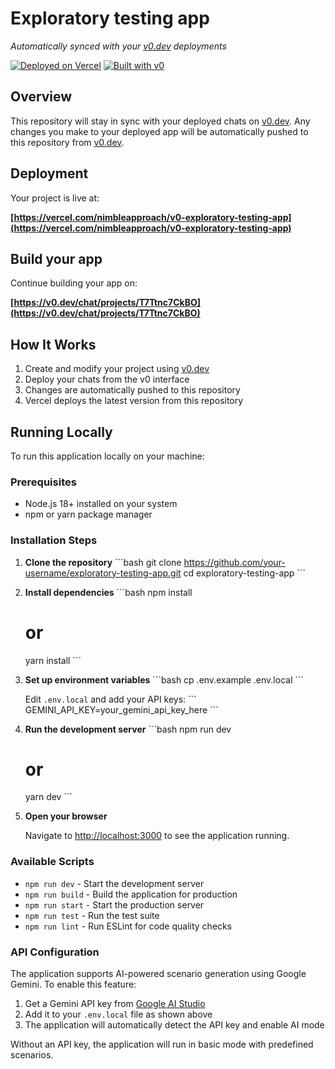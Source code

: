 # Exploratory testing app

*Automatically synced with your [v0.dev](https://v0.dev) deployments*

[![Deployed on Vercel](https://img.shields.io/badge/Deployed%20on-Vercel-black?style=for-the-badge&logo=vercel)](https://vercel.com/nimbleapproach/v0-exploratory-testing-app)
[![Built with v0](https://img.shields.io/badge/Built%20with-v0.dev-black?style=for-the-badge)](https://v0.dev/chat/projects/T7Ttnc7CkBO)

## Overview

This repository will stay in sync with your deployed chats on [v0.dev](https://v0.dev).
Any changes you make to your deployed app will be automatically pushed to this repository from [v0.dev](https://v0.dev).

## Deployment

Your project is live at:

**[https://vercel.com/nimbleapproach/v0-exploratory-testing-app](https://vercel.com/nimbleapproach/v0-exploratory-testing-app)**

## Build your app

Continue building your app on:

**[https://v0.dev/chat/projects/T7Ttnc7CkBO](https://v0.dev/chat/projects/T7Ttnc7CkBO)**

## How It Works

1. Create and modify your project using [v0.dev](https://v0.dev)
2. Deploy your chats from the v0 interface
3. Changes are automatically pushed to this repository
4. Vercel deploys the latest version from this repository

## Running Locally

To run this application locally on your machine:

### Prerequisites
- Node.js 18+ installed on your system
- npm or yarn package manager

### Installation Steps

1. **Clone the repository**
   \`\`\`bash
   git clone https://github.com/your-username/exploratory-testing-app.git
   cd exploratory-testing-app
   \`\`\`

2. **Install dependencies**
   \`\`\`bash
   npm install
   # or
   yarn install
   \`\`\`

3. **Set up environment variables**
   \`\`\`bash
   cp .env.example .env.local
   \`\`\`
   
   Edit `.env.local` and add your API keys:
   \`\`\`
   GEMINI_API_KEY=your_gemini_api_key_here
   \`\`\`

4. **Run the development server**
   \`\`\`bash
   npm run dev
   # or
   yarn dev
   \`\`\`

5. **Open your browser**
   
   Navigate to [http://localhost:3000](http://localhost:3000) to see the application running.

### Available Scripts

- `npm run dev` - Start the development server
- `npm run build` - Build the application for production
- `npm run start` - Start the production server
- `npm run test` - Run the test suite
- `npm run lint` - Run ESLint for code quality checks

### API Configuration

The application supports AI-powered scenario generation using Google Gemini. To enable this feature:

1. Get a Gemini API key from [Google AI Studio](https://makersuite.google.com/app/apikey)
2. Add it to your `.env.local` file as shown above
3. The application will automatically detect the API key and enable AI mode

Without an API key, the application will run in basic mode with predefined scenarios.
